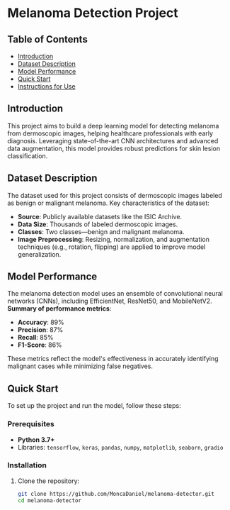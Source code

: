 # Melanoma Detection Project

## Table of Contents
- [Introduction](#introduction)
- [Dataset Description](#dataset-description)
- [Model Performance](#model-performance)
- [Quick Start](#quick-start)
- [Instructions for Use](#instructions-for-use)

## Introduction
This project aims to build a deep learning model for detecting melanoma from dermoscopic images, helping healthcare professionals with early diagnosis. Leveraging state-of-the-art CNN architectures and advanced data augmentation, this model provides robust predictions for skin lesion classification.

## Dataset Description
The dataset used for this project consists of dermoscopic images labeled as benign or malignant melanoma. Key characteristics of the dataset:
- **Source**: Publicly available datasets like the ISIC Archive.
- **Data Size**: Thousands of labeled dermoscopic images.
- **Classes**: Two classes—benign and malignant melanoma.
- **Image Preprocessing**: Resizing, normalization, and augmentation techniques (e.g., rotation, flipping) are applied to improve model generalization.

## Model Performance
The melanoma detection model uses an ensemble of convolutional neural networks (CNNs), including EfficientNet, ResNet50, and MobileNetV2. **Summary of performance metrics**:

- **Accuracy**: 89%
- **Precision**: 87%
- **Recall**: 85%
- **F1-Score**: 86%

These metrics reflect the model's effectiveness in accurately identifying malignant cases while minimizing false negatives.

## Quick Start
To set up the project and run the model, follow these steps:

### Prerequisites
- **Python 3.7+**
- Libraries: `tensorflow`, `keras`, `pandas`, `numpy`, `matplotlib`, `seaborn`, `gradio`

### Installation
1. Clone the repository:
   ```bash
   git clone https://github.com/MoncaDaniel/melanoma-detector.git
   cd melanoma-detector
